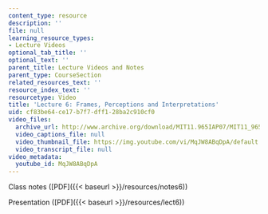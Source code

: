 ```yaml
---
content_type: resource
description: ''
file: null
learning_resource_types:
- Lecture Videos
optional_tab_title: ''
optional_text: ''
parent_title: Lecture Videos and Notes
parent_type: CourseSection
related_resources_text: ''
resource_index_text: ''
resourcetype: Video
title: 'Lecture 6: Frames, Perceptions and Interpretations'
uid: cf83be64-ce17-b7f7-dff1-28ba2c910cf0
video_files:
  archive_url: http://www.archive.org/download/MIT11.965IAP07/MIT11_965IAP07lec06_220k.mp4
  video_captions_file: null
  video_thumbnail_file: https://img.youtube.com/vi/MqJW8ABqDpA/default.jpg
  video_transcript_file: null
video_metadata:
  youtube_id: MqJW8ABqDpA
---
```


Class notes ([PDF]({{< baseurl >}}/resources/notes6))

Presentation ([PDF]({{< baseurl >}}/resources/lect6))